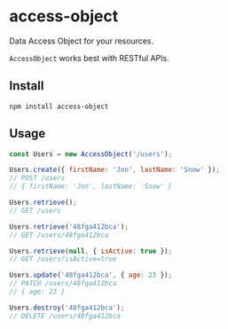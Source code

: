 # access-object

Data Access Object for your resources.

`AccessObject` works best with RESTful APIs.

## Install

```
npm install access-object
```

## Usage

```javascript
const Users = new AccessObject('/users');

Users.create({ firstName: 'Jon', lastName: 'Snow' });
// POST /users
// { firstName: 'Jon', lastName: 'Snow' }

Users.retrieve();
// GET /users

Users.retrieve('48fga412bca');
// GET /users/48fga412bca

Users.retrieve(null, { isActive: true });
// GET /users?isActive=true

Users.update('48fga412bca', { age: 23 });
// PATCH /users/48fga412bca
// { age: 23 }

Users.destroy('48fga412bca');
// DELETE /users/48fga412bca
```
